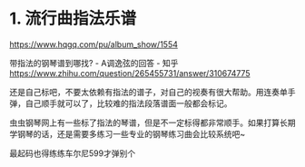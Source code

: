 # 1. 流行曲指法乐谱


https://www.hqgq.com/pu/album_show/1554


带指法的钢琴谱到哪找? - A调逸弦的回答 - 知乎
https://www.zhihu.com/question/265455731/answer/310674775



还是自己标吧，不要太依赖有指法的谱子，对自己的视奏有很大帮助。用连奏单手弹，自己顺手就可以了，比较难的指法段落谱面一般都会标记。


虫虫钢琴网上有一些标了指法的琴谱，但是不一定标得都非常顺手。如果打算长期学钢琴的话，还是需要多练习一些专业的钢琴练习曲会比较系统吧~


最起码也得练练车尔尼599才弹别个



